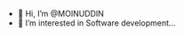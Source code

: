 - 👋 Hi, I’m @MOINUDDIN
- 👀 I’m interested in Software development...


<!---
MOINUDDIN-1/MOINUDDIN-1 is a ✨ special ✨ repository because its `README.md` (this file) appears on your GitHub profile.
You can click the Preview link to take a look at your changes.
--->
